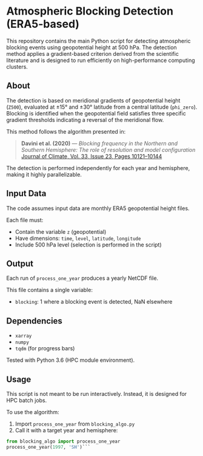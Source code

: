 # Atmospheric Blocking Detection (ERA5-based)

This repository contains the main Python script for detecting atmospheric blocking events using geopotential height at 500 hPa. The detection method applies a gradient-based criterion derived from the scientific literature and is designed to run efficiently on high-performance computing clusters.

## About

The detection is based on meridional gradients of geopotential height (`Z500`), evaluated at ±15° and ±30° latitude from a central latitude (`phi_zero`). Blocking is identified when the geopotential field satisfies three specific gradient thresholds indicating a reversal of the meridional flow.

This method follows the algorithm presented in:
> **Davini et al. (2020)** — *Blocking frequency in the Northern and Southern Hemisphere: The role of resolution and model configuration*  
> [Journal of Climate, Vol. 33, Issue 23, Pages 10121–10144](https://journals.ametsoc.org/view/journals/clim/33/23/jcliD190862.xml)

The detection is performed independently for each year and hemisphere, making it highly parallelizable.

## Input Data

The code assumes input data are monthly ERA5 geopotential height files.

Each file must:
- Contain the variable `z` (geopotential)
- Have dimensions: `time`, `level`, `latitude`, `longitude`
- Include 500 hPa level (selection is performed in the script)

## Output

Each run of `process_one_year` produces a yearly NetCDF file.

This file contains a single variable:
- `blocking`: 1 where a blocking event is detected, NaN elsewhere

## Dependencies

- `xarray`
- `numpy`
- `tqdm` (for progress bars)

Tested with Python 3.6 (HPC module environment).

## Usage

This script is not meant to be run interactively. Instead, it is designed for HPC batch jobs.

To use the algorithm:
1. Import `process_one_year` from `blocking_algo.py`
2. Call it with a target year and hemisphere:

```python
from blocking_algo import process_one_year
process_one_year(1997, 'SH')```

